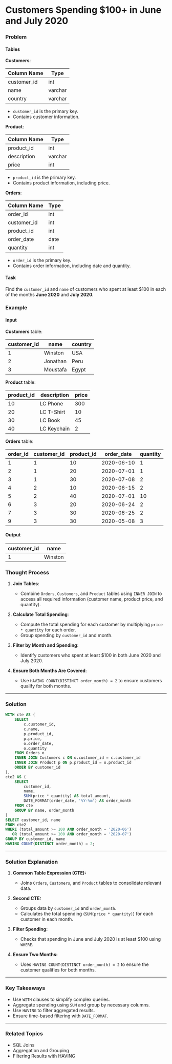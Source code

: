 # Customers Spending $100+ in June and July 2020

### Problem

#### Tables

**Customers**:

| Column Name   | Type    |
|---------------|---------|
| customer_id   | int     |
| name          | varchar |
| country       | varchar |

- `customer_id` is the primary key.
- Contains customer information.

**Product**:

| Column Name   | Type    |
|---------------|---------|
| product_id    | int     |
| description   | varchar |
| price         | int     |

- `product_id` is the primary key.
- Contains product information, including price.

**Orders**:

| Column Name   | Type    |
|---------------|---------|
| order_id      | int     |
| customer_id   | int     |
| product_id    | int     |
| order_date    | date    |
| quantity      | int     |

- `order_id` is the primary key.
- Contains order information, including date and quantity.

#### Task

Find the `customer_id` and `name` of customers who spent at least $100 in each of the months **June 2020** and **July 2020**.

### Example

#### Input

**Customers** table:

| customer_id | name      | country  |
|-------------|-----------|----------|
| 1           | Winston   | USA      |
| 2           | Jonathan  | Peru     |
| 3           | Moustafa  | Egypt    |

**Product** table:

| product_id | description   | price |
|------------|---------------|-------|
| 10         | LC Phone      | 300   |
| 20         | LC T-Shirt    | 10    |
| 30         | LC Book       | 45    |
| 40         | LC Keychain   | 2     |

**Orders** table:

| order_id | customer_id | product_id | order_date  | quantity |
|----------|-------------|------------|-------------|----------|
| 1        | 1           | 10         | 2020-06-10  | 1        |
| 2        | 1           | 20         | 2020-07-01  | 1        |
| 3        | 1           | 30         | 2020-07-08  | 2        |
| 4        | 2           | 10         | 2020-06-15  | 2        |
| 5        | 2           | 40         | 2020-07-01  | 10       |
| 6        | 3           | 20         | 2020-06-24  | 2        |
| 7        | 3           | 30         | 2020-06-25  | 2        |
| 9        | 3           | 30         | 2020-05-08  | 3        |

#### Output

| customer_id | name      |
|-------------|-----------|
| 1           | Winston   |

### Thought Process

1. **Join Tables**:
   - Combine `Orders`, `Customers`, and `Product` tables using `INNER JOIN` to access all required information (customer name, product price, and quantity).

2. **Calculate Total Spending**:
   - Compute the total spending for each customer by multiplying `price * quantity` for each order.
   - Group spending by `customer_id` and month.

3. **Filter by Month and Spending**:
   - Identify customers who spent at least $100 in both June 2020 and July 2020.

4. **Ensure Both Months Are Covered**:
   - Use `HAVING COUNT(DISTINCT order_month) = 2` to ensure customers qualify for both months.

---

### Solution

```sql
WITH cte AS (
    SELECT 
        c.customer_id, 
        c.name, 
        p.product_id, 
        p.price, 
        o.order_date, 
        o.quantity
    FROM Orders o
    INNER JOIN Customers c ON o.customer_id = c.customer_id
    INNER JOIN Product p ON p.product_id = o.product_id
    ORDER BY customer_id
),
cte2 AS (
    SELECT 
        customer_id, 
        name, 
        SUM(price * quantity) AS total_amount,
        DATE_FORMAT(order_date, '%Y-%m') AS order_month
    FROM cte
    GROUP BY name, order_month
)
SELECT customer_id, name
FROM cte2
WHERE (total_amount >= 100 AND order_month = '2020-06')
   OR (total_amount >= 100 AND order_month = '2020-07')
GROUP BY customer_id, name
HAVING COUNT(DISTINCT order_month) = 2;
```

---

### Solution Explanation

1. **Common Table Expression (CTE):**
   - Joins `Orders`, `Customers`, and `Product` tables to consolidate relevant data.

2. **Second CTE:**
   - Groups data by `customer_id` and `order_month`.
   - Calculates the total spending (`SUM(price * quantity)`) for each customer in each month.

3. **Filter Spending:**
   - Checks that spending in June and July 2020 is at least $100 using `WHERE`.

4. **Ensure Two Months:**
   - Uses `HAVING COUNT(DISTINCT order_month) = 2` to ensure the customer qualifies for both months.

---

### Key Takeaways

- Use `WITH` clauses to simplify complex queries.
- Aggregate spending using `SUM` and group by necessary columns.
- Use `HAVING` to filter aggregated results.
- Ensure time-based filtering with `DATE_FORMAT`.

---

### Related Topics

- SQL Joins
- Aggregation and Grouping
- Filtering Results with HAVING
